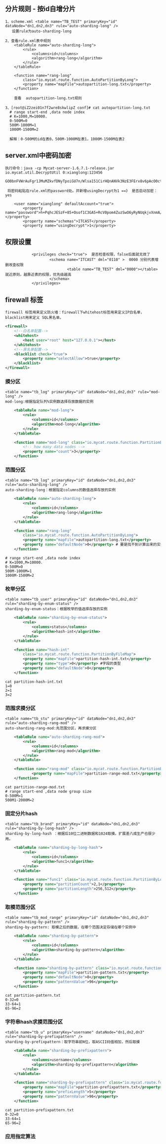 ## 分片规则 - 按id自增分片
    1、scheme.xml <table name="TB_TEST" primaryKey="id" dataNode="dn1,dn2,dn3" rule="auto-sharding-long" />
       设置rule为auto-sharding-long
    
    2、查看rule.xml表中规则
    	<tableRule name="auto-sharding-long">
    		<rule>
    			<columns>id</columns>
    			<algorithm>rang-long</algorithm>
    		</rule>
    	</tableRule>
    	
    	<function name="rang-long"
    		class="io.mycat.route.function.AutoPartitionByLong">
    		<property name="mapFile">autopartition-long.txt</property>
    	</function>
    	
    	查看	autopartition-long.txt规则
    
    3、[root@iZ2zei01n7f2wre8skwlipZ conf]# cat autopartition-long.txt 
      # range start-end ,data node index
      # K=1000,M=10000.
      0-500M=0
      500M-1000M=1
      1000M-1500M=2
      
      解释：0-500M的id在表0，500M-1000M在表1，1000M-1500M在表2

## server.xml中密码加密
    执行命令：java -cp Mycat-server-1.6.7.1-release.jar io.mycat.util.DecryptUtil 0:xianglong:123456
         GO0bnFVWrAuFgr1JMuMZkvfDNyTpoiGU7n/Wlsa151CirHQnANVk3NzE3FErx8v6pAcO0ctX3xFecmSr+976QA==
         
     将密码粘贴在rule.xml的password处。并新增usingDecrypt为1 ==》 是否启动加密：yes
     
     	<user name="xianglong" defaultAccount="true">
     		<property name="password">h+PqhcJESzF+85+Osof1C3GA5+RcV0pom4ZuzSwO6yRyNUqkjvXnmA/ySxQLX77oyOIK3HVDVjccrSpGZYa7Gw==</property>
     		<property name="schemas">ITCAST</property>
     		<property name="usingDecrypt">1</property>
     		
## 权限设置
                <privileges check="true">  是否检查权限，false后面就无效了
                        <schema name="ITCAST" dml="0110" >  0000 分别代表增删改查权限
                                <table name="TB_TEST" dml="0000"></table> 就近原则，越靠近表的权限，优先级越高
                        </schema>
                </privileges>  

## firewall 标签
    firewall 标签用来定义防火墙：firewall下whitehost标签用来定义IP白名单，blacklist用来定义 SQL黑名单。
    
```xml
<firewall>
    <!--白名单配置-->
    <whitehost>
        <host user="root" host="127.0.0.1"></host>
    </whitehost>
    <!--黑名单配置-->
    <blacklist check="true">
        <property name="selectAllow">true</property>
    </blacklist>
</firewall>
```

### 摸分区
    <table name="tb_log" primaryKey="id" dataNode="dn1,dn2,dn3" rule="mod-long" />
    mod-long:根据指定队列%实例数选择存放数据的实例
```xml
	<tableRule name="mod-long">
		<rule>
			<columns>id</columns>
			<algorithm>mod-long</algorithm>
		</rule>
	</tableRule>

	<function name="mod-long" class="io.mycat.route.function.PartitionByMod">
		<!-- how many data nodes -->
		<property name="count">3</property> 
	</function>
```

### 范围分区
    <table name="tb_log" primaryKey="id" dataNode="dn1,dn2,dn3" rule="auto-sharding-long" />
    auto-sharding-long：根据指定columns的数值选择存放的实例
```xml
	<tableRule name="auto-sharding-long">
		<rule>
			<columns>id</columns>
			<algorithm>rang-long</algorithm>
		</rule>
	</tableRule>

	<function name="rang-long"
		class="io.mycat.route.function.AutoPartitionByLong">
		<property name="mapFile">autopartition-long.txt</property>
		<property name="defaultNode">0</property> # 要是找不到计算出来的实例，默认第0个
	</function>
```
    # range start-end ,data node index
    # K=1000,M=10000.
    0-500M=0
    500M-1000M=1
    1000M-1500M=2
  
### 枚举分区
	<table name="tb_user" primaryKey="id" dataNode="dn1,dn2,dn3" rule="sharding-by-enum-status" />
    sharding-by-enum-status：根据枚举的值选择存放的实例
```xml
	<tableRule name="sharding-by-enum-status">
		<rule>
			<columns>status</columns>
			<algorithm>hash-int</algorithm>
		</rule>
	</tableRule>

	<function name="hash-int"
		class="io.mycat.route.function.PartitionByFileMap">
		<property name="mapFile">partition-hash-int.txt</property>
		<property name="type">0</property> #字段的类型
		<property name="defaultNode">0</property>
	</function>
```
    cat partition-hash-int.txt
    1=0
    2=1
    3=2
   
### 范围求摸分区
    <table name="tb_stu" primaryKey="id" dataNode="dn1,dn2,dn3" rule="auto-sharding-rang-mod" />
    auto-sharding-rang-mod:先范围分区，再求摸分区

```xml
	<tableRule name="auto-sharding-rang-mod">
		<rule>
			<columns>id</columns>
			<algorithm>rang-mod</algorithm>
		</rule>
	</tableRule>

	<function name="rang-mod" class="io.mycat.route.function.PartitionByRangeMod">
        	<property name="mapFile">partition-range-mod.txt</property>
	</function>    
```
    cat partition-range-mod.txt
    # range start-end ,data node group size
    0-500M=1
    500M1-2000M=2

### 固定分片hash
    <table name="tb_brand" primaryKey="id" dataNode="dn1,dn2,dn3" rule="sharding-by-long-hash" />
    sharding-by-long-hash ：根据后10位二进制数据和1024取摸。扩展差八成生产也很少用。
```xml
	<tableRule name="sharding-by-long-hash">
		<rule>
			<columns>id</columns>
			<algorithm>func1</algorithm>
		</rule>
	</tableRule>

	<function name="func1" class="io.mycat.route.function.PartitionByLong">
		<property name="partitionCount">2,1</property>
		<property name="partitionLength">256,512</property>
	</function>
```

### 取模范围分区
    <table name="tb_mod_range" primaryKey="id" dataNode="dn1,dn2,dn3" rule="sharding-by-pattern" />
    sharding-by-pattern: 取模之后的数据，在哪个范围决定存储在哪个实例中
```xml
	<tableRule name="sharding-by-pattern">
		<rule>
			<columns>id</columns>
			<algorithm>sharding-by-pattern</algorithm>
		</rule>
	</tableRule>

	<function name="sharding-by-pattern" class="io.mycat.route.function.PartitionByPattern">
		<property name="mapFile">partition-pattern.txt</property>
		<property name="defaultNode">0</property>
		<property name="patternValue">96</property>
	</function>

```
    cat partition-pattern.txt
    0-32=0
    33-64=1
    65-96=2

### 字符串hash求摸范围分区
    <table name="tb_u" primaryKey="username" dataNode="dn1,dn2,dn3" rule="sharding-by-prefixpattern" />
    sharding-by-prefixpattern：取字符串前N位，取ASCII码值相加，然后取摸
```xml
	<tableRule name="sharding-by-prefixpattern">
		<rule>
			<columns>username</columns>
			<algorithm>sharding-by-prefixpattern</algorithm>
		</rule>
	</tableRule>

	<function name="sharding-by-prefixpattern" class="io.mycat.route.function.PartitionByPrefixPattern">
		<property name="mapFile">partition-prefixpattern.txt</property>
		<property name="prefixLength">5</property>
		<property name="patternValue">96</property>
	</function>
```    
    cat partition-prefixpattern.txt
    0-32=0
    33-64=1
    65-96=2    

### 应用指定算法
    